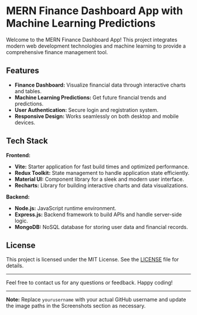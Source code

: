 # MERN Finance Dashboard App with Machine Learning Predictions

Welcome to the MERN Finance Dashboard App! This project integrates modern web development technologies and machine learning to provide a comprehensive finance management tool.

## Features

- **Finance Dashboard:** Visualize financial data through interactive charts and tables.
- **Machine Learning Predictions:** Get future financial trends and predictions.
- **User Authentication:** Secure login and registration system.
- **Responsive Design:** Works seamlessly on both desktop and mobile devices.

## Tech Stack

**Frontend:**

- **Vite:** Starter application for fast build times and optimized performance.
- **Redux Toolkit:** State management to handle application state efficiently.
- **Material UI:** Component library for a sleek and modern user interface.
- **Recharts:** Library for building interactive charts and data visualizations.

**Backend:**

- **Node.js:** JavaScript runtime environment.
- **Express.js:** Backend framework to build APIs and handle server-side logic.
- **MongoDB:** NoSQL database for storing user data and financial records.




## License

This project is licensed under the MIT License. See the [LICENSE](LICENSE) file for details.

---

Feel free to contact us for any questions or feedback. Happy coding!

---

**Note:** Replace `yourusername` with your actual GitHub username and update the image paths in the Screenshots section as necessary.

